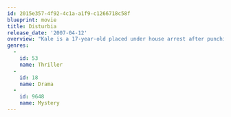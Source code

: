 ```yaml
---
id: 2015e357-4f92-4c1a-a1f9-c1266718c58f
blueprint: movie
title: Disturbia
release_date: '2007-04-12'
overview: "Kale is a 17-year-old placed under house arrest after punching his teacher. He is confined to his house, and decides to use his free time spying on his neighbors. Things start to get weird when guests enter the Turner's house and don't come back out. Kale and his friends, Ronnie and Ashley, start to grow more and more interested in what is actually happening within the house of Robert Turner."
genres:
  -
    id: 53
    name: Thriller
  -
    id: 18
    name: Drama
  -
    id: 9648
    name: Mystery
---
```

